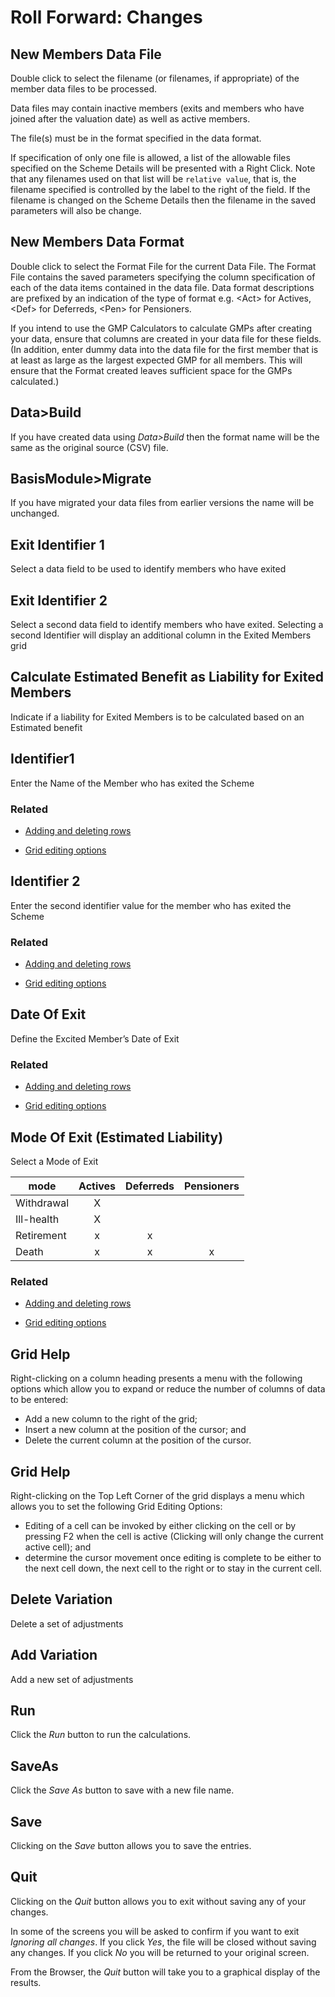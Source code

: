 # Roll Forward: Changes



## New Members Data File

Double click to select the filename (or filenames, if appropriate) of
the member data files to be processed.

Data files may contain inactive members (exits and members who have
joined after the valuation date) as well as active members.

The file(s) must be in the format specified in the data format.

If specification of only one file is allowed, a list of the allowable
files specified on the Scheme Details will be presented with a Right
Click. Note that any filenames used on that list will be `relative
value`, that is, the filename specified is controlled by the label to
the right of the field. If the filename is changed on the Scheme Details
then the filename in the saved parameters will also be change.

## New Members Data Format

Double click to select the Format File for the current Data File. The
Format File contains the saved parameters specifying the column
specification of each of the data items contained in the data file. Data
format descriptions are prefixed by an indication of the type of format
e.g. &lt;Act&gt; for Actives, &lt;Def&gt; for Deferreds, &lt;Pen&gt; for Pensioners.

If you intend to use the GMP Calculators to calculate GMPs after
creating your data, ensure that columns are created in your data file
for these fields. (In addition, enter dummy data into the data file for
the first member that is at least as large as the largest expected GMP
for all members. This will ensure that the Format created leaves
sufficient space for the GMPs calculated.)

## Data&gt;Build

If you have created data using _Data&gt;Build_ then the format name will
be the same as the original source (CSV) file.

## BasisModule&gt;Migrate

If you have migrated your data files from earlier versions the name will
be unchanged.

## Exit Identifier 1

Select a data field to be used to identify members who have exited

## Exit Identifier 2

Select a second data field to identify members who have exited.
Selecting a second Identifier will display an additional column in the
Exited Members grid

## Calculate Estimated Benefit as Liability for Exited Members

Indicate if a liability for Exited Members is to be calculated based on
an Estimated benefit

## Identifier1

Enter the Name of the Member who has exited the Scheme

### Related



-   [Adding and deleting rows](adding_deleting_rows.md)

-   [Grid editing options](grid_editing_options.md)

## Identifier 2

Enter the second identifier value for the member who has exited the
Scheme

### Related



-   [Adding and deleting rows](adding_deleting_rows.md)

-   [Grid editing options](grid_editing_options.md)

## Date Of Exit

Define the Excited Member’s Date of Exit

### Related



-   [Adding and deleting rows](adding_deleting_rows.md)

-   [Grid editing options](grid_editing_options.md)

## Mode Of Exit (Estimated Liability)

Select a Mode of Exit

mode       | Actives | Deferreds | Pensioners
-----------|:-------:|:---------:|:---------:
Withdrawal | X       |
Ill-health | X       |
Retirement | x       | x
Death      | x       | x         | x

### Related



-   [Adding and deleting rows](adding_deleting_rows.md)

-   [Grid editing options](grid_editing_options.md)

## Grid Help

Right-clicking on a column heading presents a menu with the following
options which allow you to expand or reduce the number of columns of
data to be entered:

-   Add a new column to the right of the grid;
-   Insert a new column at the position of the cursor; and
-   Delete the current column at the position of the cursor.

## Grid Help

Right-clicking on the Top Left Corner of the grid displays a menu which
allows you to set the following Grid Editing Options:

-   Editing of a cell can be invoked by either clicking on the cell or
    by pressing F2 when the cell is active (Clicking will only change
    the current active cell); and
-   determine the cursor movement once editing is complete to be either
    to the next cell down, the next cell to the right or to stay in the
    current cell.

## Delete Variation

Delete a set of adjustments

## Add Variation

Add a new set of adjustments

## Run

Click the _Run_ button to run the calculations.

## SaveAs

Click the _Save As_ button to save with a new file name.

## Save

Clicking on the _Save_ button allows you to save the entries.

## Quit

Clicking on the _Quit_ button allows you to exit without saving any of
your changes.

In some of the screens you will be asked to confirm if you want to exit
_Ignoring all changes_. If you click _Yes_, the file will be closed
without saving any changes. If you click _No_ you will be returned to your
original screen.

From the Browser, the _Quit_ button will take you to a graphical display
of the results.